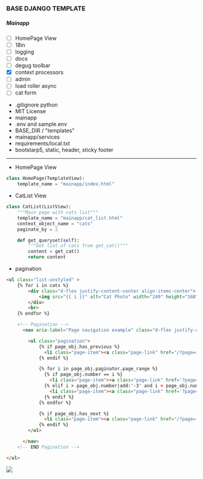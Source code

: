 ### BASE DJANGO TEMPLATE
##### Mainapp

- [ ] HomePage View
- [ ] 18in
- [ ] logging
- [ ] docs
- [ ] degug toolbar
- [x] context processors
- [ ] admin
- [ ] load roller async
- [ ] cat form

* .gitignore python
* MIT License
* mainapp
* .env and sample.env
* BASE_DIR / "templates"
* mainapp/services
* requirements/local.txt
* bootstarp5, static, header, sticky footer
---
* HomePage View
```python
class HomePage(TemplateView):
    template_name = "mainapp/index.html"
```
* CatList View
```python
class CatList(ListView):
    """Main page with cats list"""
    template_name = "mainapp/cat_list.html"
    context_object_name = "cats"
    paginate_by = 2

    def get_queryset(self):
        """Get list of cats from get_cat()"""
        content = get_cat()
        return content
```
* pagination
```html
<ul class="list-unstyled" >
    {% for i in cats %}
        <div class="d-flex justify-content-center align-items-center">
            <img src="{{ i }}" alt="Cat Photo" width="240" height="160">
        </div>
        <br>
    {% endfor %}

    <!-- Pagination -->
      <nav aria-label="Page navigation example" class="d-flex justify-content-center align-items-center">

        <ul class="pagination">
            {% if page_obj.has_previous %}
              <li class="page-item"><a class="page-link" href="/?page={{ page_obj.previous_page_number }}">Previous</a></li>
            {% endif %}

            {% for i in page_obj.paginator.page_range %}
              {% if page_obj.number == i %}
                <li class="page-item"><a class="page-link" href='?page={{ i }}'> {{ i }} </a></li>
              {% elif i > page_obj.number|add:'-3' and i < page_obj.number|add:'3' %}
                <li class="page-item"><a class="page-link" href='?page={{ i }}'> {{ i }} </a></li>
              {% endif %}
            {% endfor %}

            {% if page_obj.has_next %}
              <li class="page-item"><a class="page-link" href="/?page={{ page_obj.next_page_number }}">Next</a></li>
            {% endif %}
        </ul>

      </nav>
    <!-- END Pagination -->

</ul>
```
 
![](https://raw.githubusercontent.com/rublock/django_CBV/main/static/img/mainapp.png?token=GHSAT0AAAAAACSKVAFHDNURLGAFLT2FIYSEZSNZ3HQ)